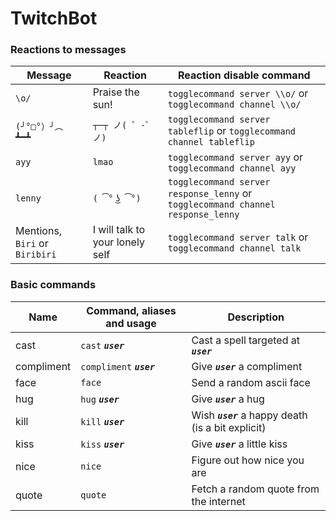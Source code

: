 # TwitchBot

### Reactions to messages

|Message                                |Reaction                           |Reaction disable command
|---                                    |---                                |---
|`\o/`                                  |Praise the sun!                    |`togglecommand server \\o/` or `togglecommand channel \\o/`
|`(╯°□°）╯︵ ┻━┻`                        | `┬─┬ ノ( ゜-゜ノ)`                 |`togglecommand server tableflip` or `togglecommand channel tableflip`
|`ayy`                                  |`lmao`                             |`togglecommand server ayy` or `togglecommand channel ayy`
|`lenny`                                |`( ͡° ͜ʖ ͡°)`                      |`togglecommand server response_lenny` or `togglecommand channel response_lenny`
|Mentions, `Biri` or `Biribiri`         |I will talk to your lonely self    |`togglecommand server talk` or `togglecommand channel talk`

### Basic commands

|Name			|Command, aliases and usage					            |Description
|---			|---										            |---
|cast        	|`cast` ___`user`___                                    |Cast a spell targeted at ___`user`___
|compliment  	|`compliment` ___`user`___                              |Give ___`user`___ a compliment
|face        	|`face`                                                 |Send a random ascii face
|hug         	|`hug` ___`user`___                                     |Give ___`user`___ a hug
|kill        	|`kill` ___`user`___                                    |Wish ___`user`___ a happy death (is a bit explicit)
|kiss        	|`kiss` ___`user`___                                    |Give ___`user`___ a little kiss
|nice           |`nice`                                                 |Figure out how nice you are
|quote          |`quote`                                                |Fetch a random quote from the internet
